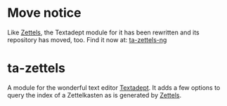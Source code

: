 # Move notice

Like [Zettels](https://gitlab.com/sthesing/zettels), the Textadept module for
it has been rewritten and its repository has moved, too. Find it now at:
[ta-zettels-ng](https://gitlab.com/sthesing/ta-zettels-ng)

# ta-zettels

A module for the wonderful text editor 
[Textadept](https://orbitalquark.github.io/textadept). It adds a few options to 
query the index of a Zettelkasten as is generated by 
[Zettels](https://gitlab.com/sthesing/zettels).
